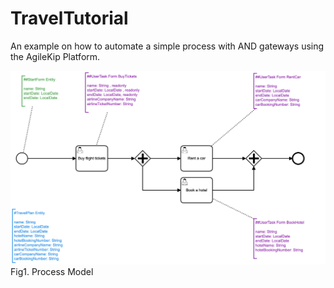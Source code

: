 # TravelTutorial

An example on how to automate a simple process with AND gateways using the AgileKip Platform.

![Model](/MODELS/travel-AND/travel_AND.png)
Fig1. Process Model
